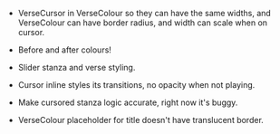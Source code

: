 * VerseCursor in VerseColour so they can have the same widths, and VerseColour can have border radius, and width can scale when on cursor.
* Before and after colours!
* Slider stanza and verse styling.
* Cursor inline styles its transitions, no opacity when not playing.

* Make cursored stanza logic accurate, right now it's buggy.
* VerseColour placeholder for title doesn't have translucent border.